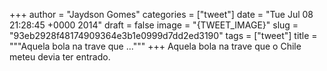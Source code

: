 
+++
author = "Jaydson Gomes"
categories = ["tweet"]
date = "Tue Jul 08 21:28:45 +0000 2014"
draft = false
image = "{TWEET_IMAGE}"
slug = "93eb2928f48174909364e3b1e0999d7dd2ed3190"
tags = ["tweet"]
title = """Aquela bola na trave que ..."""
+++
Aquela bola na trave que o Chile meteu devia ter entrado.
